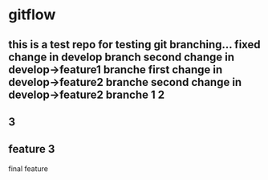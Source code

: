 # gitflow
this is a test repo for testing git branching... fixed
change in develop branch
second change in develop->feature1 branche
first change in develop->feature2 branche
second change in develop->feature2 branche
1
2
------
3
-----
feature 3
-----
final feature
